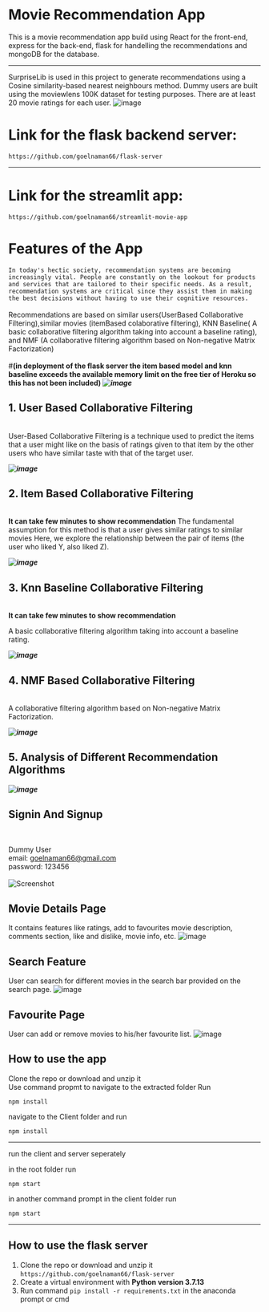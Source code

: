 # Movie Recommendation App

This is a movie recommendation app build using React for the front-end, express for the back-end, flask for handelling the recommendations and mongoDB for the database.
***
SurpriseLib is used in this project to generate recommendations using a Cosine similarity-based nearest neighbours method. Dummy users are built using the moviewlens 100K dataset for testing purposes. There are at least 20 movie ratings for each user.
![image](https://user-images.githubusercontent.com/56230034/170880146-461fc98e-477d-4240-844a-cb3e029080b7.png)

# Link for the flask backend server: 
```https://github.com/goelnaman66/flask-server```
***
# Link for the streamlit app:
```https://github.com/goelnaman66/streamlit-movie-app```



# Features of the App
```In today's hectic society, recommendation systems are becoming increasingly vital. People are constantly on the lookout for products and services that are tailored to their specific needs. As a result, recommendation systems are critical since they assist them in making the best decisions without having to use their cognitive resources.```
<br/>
<br/>
Recommendations are based on similar users(UserBased Collaborative Filtering),similar movies (itemBased colaborative filtering), KNN Baseline( A basic collaborative filtering algorithm taking into account a baseline rating), and NMF (A collaborative filtering algorithm based on Non-negative Matrix Factorization)
<br/>
<br/>
#<b>(in deployment of the flask server the item based model and knn baseline exceeds the available memory limit on the free tier of Heroku so this has not been included)
</b>
***![image](https://user-images.githubusercontent.com/56230034/170880769-72d93c59-258f-4ebb-b4da-2774ddcda642.png)***
<br/>

## 1. User Based Collaborative Filtering
<br/>
User-Based Collaborative Filtering is a technique used to predict the items that a user might like on the basis of ratings given to that item by the other users who have similar taste with that of the target user.

***![image](https://user-images.githubusercontent.com/56230034/170883704-4126e84f-48a5-4c89-8d22-52ceffb27a55.png)***

## 2. Item Based Collaborative Filtering
<br/>
<b>It can take few minutes to show recommendation</b>
The fundamental assumption for this method is that a user gives similar ratings to similar movies Here, we explore the relationship between the pair of items (the user who liked Y, also liked Z).

***![image](https://user-images.githubusercontent.com/56230034/170884106-54c7ba77-3292-4836-b519-1b27df9c7aed.png)***

## 3. Knn Baseline Collaborative Filtering
<br/>
<b>It can take few minutes to show recommendation</b>

A basic collaborative filtering algorithm taking into account a baseline rating.

***![image](https://user-images.githubusercontent.com/56230034/170884187-75f2656d-b226-4f21-b51a-172e0ef2107b.png)***

## 4. NMF Based Collaborative Filtering
<br/>
A collaborative filtering algorithm based on Non-negative Matrix Factorization.

***![image](https://user-images.githubusercontent.com/56230034/170884221-658b2d60-69f9-43a7-8006-a1d598c4a649.png)***

## 5. Analysis of Different Recommendation Algorithms

***![image](https://user-images.githubusercontent.com/56230034/170883990-5f90cc6f-6795-4ce9-a98f-a18aaedf6e60.png)***

## Signin And Signup
<br/>

Dummy User<br/>
email: goelnaman66@gmail.com<br/>
password: 123456<br/>
<br/>
![Screenshot](https://user-images.githubusercontent.com/56230034/170882348-05fbefdf-0843-4e30-8f88-4e5c03382049.png)

## Movie Details Page

It contains features like ratings, add to favourites movie description, comments section, like and dislike, movie info, etc.
![image](https://user-images.githubusercontent.com/56230034/170882617-411e72cf-78ce-452c-bfaa-c926c9470bfb.png)

## Search Feature

User can search for different movies in the search bar provided on the search page.
![image](https://user-images.githubusercontent.com/56230034/170882675-4ab2dc74-a20a-4d7f-b1c7-bbcb65a4d475.png)


## Favourite Page

 User can add or remove movies to his/her favourite list.
 ![image](https://user-images.githubusercontent.com/56230034/170882729-c237cb40-e261-4905-8f2f-ec26d90d0290.png)


## How to use the app

Clone the repo or download and unzip it<br/>
Use command propmt to navigate to the extracted folder
Run

```npm install```

navigate to the Client folder and run

```npm install```
***
run the client and server seperately
<br/>


in the root folder run<br/>

```npm start```

in another command prompt in the client folder run
<br/>

```npm start```
<br/>
***

## How to use the flask server
1. Clone the repo or download and unzip it ```https://github.com/goelnaman66/flask-server```
2. Create a virtual environment with <b> Python version 3.7.13 </b>
3. Run command
  ```pip install -r requirements.txt``` 
  in the anaconda prompt or cmd
  <br/>
  
